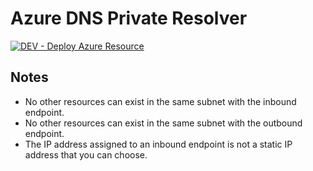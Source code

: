 # Azure DNS Private Resolver

[![DEV - Deploy Azure Resource](https://github.com/ArtiomLK/azure-bicep-dnspr/actions/workflows/dev.orchestrator.yml/badge.svg?branch=main&event=push)](https://github.com/ArtiomLK/azure-bicep-dnspr/actions/workflows/dev.orchestrator.yml)

## Notes

- No other resources can exist in the same subnet with the inbound endpoint.
- No other resources can exist in the same subnet with the outbound endpoint.
- The IP address assigned to an inbound endpoint is not a static IP address that you can choose.

